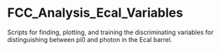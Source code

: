 # FCC_Analysis_Ecal_Variables

Scripts for finding, plotting, and training the discriminating variables for distinguishing between pi0 and photon in the Ecal barrel.
